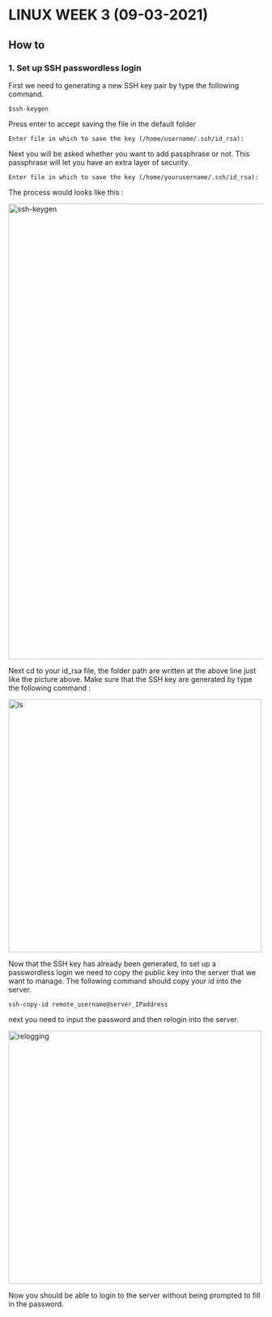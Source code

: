 # LINUX WEEK 3 (09-03-2021)
## How to
### 1. Set up SSH passwordless login
First we need to generating a new SSH key pair by type the following command.
```
$ssh-keygen
```
Press enter to accept saving the file in the default folder
```
Enter file in which to save the key (/home/username/.ssh/id_rsa):
```
Next you will be asked whether you want to add passphrase or not. This passphrase will let you have an extra layer of security.
```
Enter file in which to save the key (/home/yourusername/.ssh/id_rsa):
```
The process would looks like this :

<img src="ssh-keygen.PNG" alt="ssh-keygen" title="ssh-keygen" width="900" />

Next cd to your id_rsa file, the folder path are written at the above line just like the picture above. Make sure that the SSH key are generated by type the following command :

<img src="ls.PNG" alt="ls" title="ls" width="500" />

Now that the SSH key has already been generated, to set up a passwordless login we need to copy the public key into the server that we want to manage. The following command should copy your id into the server.
```
ssh-copy-id remote_username@server_IPaddress
```
next you need to input the password and then relogin into the server.

<img src="loggingin.PNG" alt="relogging" title="relogging" width="500" />

Now you should be able to login to the server without being prompted to fill in the password.